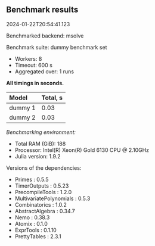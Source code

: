 ## Benchmark results

2024-01-22T20:54:41.123

Benchmarked backend: msolve

Benchmark suite: dummy benchmark set

- Workers: 8
- Timeout: 600 s
- Aggregated over: 1 runs

**All timings in seconds.**

|Model|Total, s|
|:----|---|
|dummy 1|0.03|
|dummy 2|0.03|

*Benchmarking environment:*

* Total RAM (GiB): 188
* Processor: Intel(R) Xeon(R) Gold 6130 CPU @ 2.10GHz
* Julia version: 1.9.2

Versions of the dependencies:

* Primes : 0.5.5
* TimerOutputs : 0.5.23
* PrecompileTools : 1.2.0
* MultivariatePolynomials : 0.5.3
* Combinatorics : 1.0.2
* AbstractAlgebra : 0.34.7
* Nemo : 0.38.3
* Atomix : 0.1.0
* ExprTools : 0.1.10
* PrettyTables : 2.3.1
